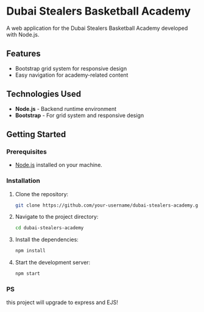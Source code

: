 # Dubai Stealers Basketball Academy

A web application for the Dubai Stealers Basketball Academy developed with Node.js.

## Features

- Bootstrap grid system for responsive design
- Easy navigation for academy-related content

## Technologies Used

- **Node.js** - Backend runtime environment
- **Bootstrap** - For grid system and responsive design

## Getting Started

### Prerequisites

- [Node.js](https://nodejs.org/) installed on your machine.

### Installation

1. Clone the repository:
    ```bash
    git clone https://github.com/your-username/dubai-stealers-academy.git
    ```

2. Navigate to the project directory:
    ```bash
    cd dubai-stealers-academy
    ```

3. Install the dependencies:
    ```bash
    npm install
    ```

4. Start the development server:
    ```bash
    npm start
    ```

### PS
this project will upgrade to express and EJS!
